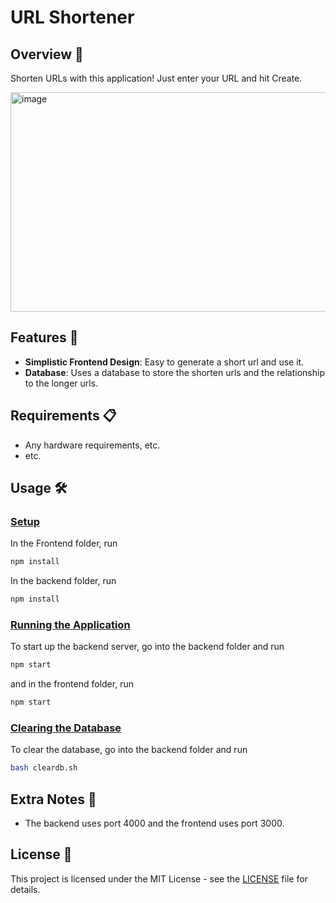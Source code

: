 # URL Shortener

## Overview 🧭

Shorten URLs with this application! Just enter your URL and hit Create.

<img width="1147" height="351" alt="image" src="https://github.com/user-attachments/assets/a5b3c289-26c7-482e-a753-a8b1bbaa2a44" />

## Features 🔧

- **Simplistic Frontend Design**: Easy to generate a short url and use it.
- **Database**: Uses a database to store the shorten urls and the relationship to the longer urls.

## Requirements 📋

* Any hardware requirements, etc.
* etc.

## Usage 🛠️

### <ins>Setup</ins>

In the Frontend folder, run
```bash
npm install
```

In the backend folder, run
```bash
npm install
```

### <ins>Running the Application</ins>

To start up the backend server, go into the backend folder and run

```bash
npm start
```

and in the frontend folder, run

```bash
npm start
```

### <ins>Clearing the Database</ins>

To clear the database, go into the backend folder and run

```bash
bash cleardb.sh
```

## Extra Notes 📝

* The backend uses port 4000 and the frontend uses port 3000.

## License 📄

This project is licensed under the MIT License - see the [LICENSE](LICENSE) file for details.
